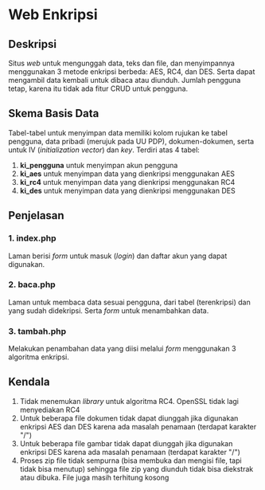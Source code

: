 # Web Enkripsi

## Deskripsi
Situs _web_ untuk mengunggah data, teks dan file, dan menyimpannya menggunakan 3 metode enkripsi berbeda: AES, RC4, dan DES. Serta dapat mengambil data kembali untuk dibaca atau diunduh. Jumlah pengguna tetap, karena itu tidak ada fitur CRUD untuk pengguna.

## Skema Basis Data
Tabel-tabel untuk menyimpan data memiliki kolom rujukan ke tabel pengguna, data pribadi (merujuk pada UU PDP), dokumen-dokumen, serta untuk IV (_initialization vector_) dan _key_. Terdiri atas 4 tabel:<br />
1. **ki_pengguna** untuk menyimpan akun pengguna<br />
2. **ki_aes** untuk menyimpan data yang dienkripsi menggunakan AES<br />
3. **ki_rc4** untuk menyimpan data yang dienkripsi menggunakan RC4<br />
4. **ki_des** untuk menyimpan data yang dienkripsi menggunakan DES

## Penjelasan
### 1. index.php
Laman berisi _form_ untuk masuk (_login_) dan daftar akun yang dapat digunakan.

### 2. baca.php
Laman untuk membaca data sesuai pengguna, dari tabel (terenkripsi) dan yang sudah didekripsi. Serta _form_ untuk menambahkan data.

### 3. tambah.php
Melakukan penambahan data yang diisi melalui _form_ menggunakan 3 algoritma enkripsi.

## Kendala
1. Tidak menemukan _library_ untuk algoritma RC4. OpenSSL tidak lagi menyediakan RC4
2. Untuk beberapa file dokumen tidak dapat diunggah jika digunakan enkripsi AES dan DES karena ada masalah penamaan (terdapat karakter "/")
3. Untuk beberapa file gambar tidak dapat diunggah jika digunakan enkripsi DES karena ada masalah penamaan (terdapat karakter "/")
4. Proses zip file tidak sempurna (bisa membuka dan mengisi file, tapi tidak bisa menutup) sehingga file zip yang diunduh tidak bisa diekstrak atau dibuka. File juga masih terhitung kosong